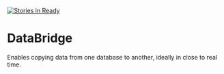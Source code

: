 [![Stories in Ready](https://badge.waffle.io/nootn/DataBridge.png?label=ready&title=Ready)](https://waffle.io/nootn/DataBridge)
# DataBridge
Enables copying data from one database to another, ideally in close to real time.
